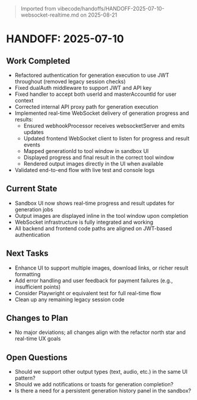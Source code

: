 > Imported from vibecode/handoffs/HANDOFF-2025-07-10-websocket-realtime.md on 2025-08-21

# HANDOFF: 2025-07-10

## Work Completed
- Refactored authentication for generation execution to use JWT throughout (removed legacy session checks)
- Fixed dualAuth middleware to support JWT and API key
- Fixed handler to accept both userId and masterAccountId for user context
- Corrected internal API proxy path for generation execution
- Implemented real-time WebSocket delivery of generation progress and results:
  - Ensured webhookProcessor receives websocketServer and emits updates
  - Updated frontend WebSocket client to listen for progress and result events
  - Mapped generationId to tool window in sandbox UI
  - Displayed progress and final result in the correct tool window
  - Rendered output images directly in the UI when available
- Validated end-to-end flow with live test and console logs

## Current State
- Sandbox UI now shows real-time progress and result updates for generation jobs
- Output images are displayed inline in the tool window upon completion
- WebSocket infrastructure is fully integrated and working
- All backend and frontend code paths are aligned on JWT-based authentication

## Next Tasks
- Enhance UI to support multiple images, download links, or richer result formatting
- Add error handling and user feedback for payment failures (e.g., insufficient points)
- Consider Playwright or equivalent test for full real-time flow
- Clean up any remaining legacy session code

## Changes to Plan
- No major deviations; all changes align with the refactor north star and real-time UX goals

## Open Questions
- Should we support other output types (text, audio, etc.) in the same UI pattern?
- Should we add notifications or toasts for generation completion?
- Is there a need for a persistent generation history panel in the sandbox? 